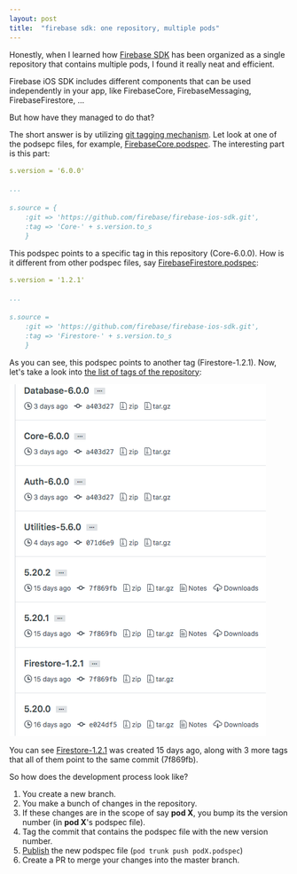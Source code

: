 ```yaml
---
layout: post
title:  "firebase sdk: one repository, multiple pods"
---
```

Honestly, when I learned how [Firebase SDK](https://github.com/firebase/firebase-ios-sdk) has been organized as a single repository that contains multiple pods, I found it really neat and efficient.

Firebase iOS SDK includes different components that can be used independently in your app, like FirebaseCore, FirebaseMessaging, FirebaseFirestore, ...

But how have they managed to do that?

The short answer is by utilizing [git tagging mechanism](https://git-scm.com/book/en/v2/Git-Basics-Tagging). Let look at one of the podsepc files, for example, [FirebaseCore.podspec](https://github.com/firebase/firebase-ios-sdk/blob/master/FirebaseCore.podspec). The interesting part is this part:

``` yaml
s.version = '6.0.0'

...

s.source = {
    :git => 'https://github.com/firebase/firebase-ios-sdk.git',
    :tag => 'Core-' + s.version.to_s
    }
```
This podspec points to a specific tag in this repository (Core-6.0.0). How is it different from other podspec files, say [FirebaseFirestore.podspec](https://github.com/firebase/firebase-ios-sdk/blob/master/FirebaseFirestore.podspec):
``` yaml
s.version = '1.2.1'

...

s.source =
    :git => 'https://github.com/firebase/firebase-ios-sdk.git',
    :tag => 'Firestore-' + s.version.to_s
    }
```

As you can see, this podspec points to another tag (Firestore-1.2.1). Now, let's take a look into [the list of tags of the repository](https://github.com/firebase/firebase-ios-sdk/tags):

![](https://github.com/coybit/coybit.github.io/raw/master/assets/screen-shot-2019-04-14-at-10.59.22-am.png)

You can see [Firestore-1.2.1](https://github.com/firebase/firebase-ios-sdk/releases/tag/Firestore-1.2.1) was created 15 days ago, along with 3 more tags that all of them point to the same commit (7f869fb).

So how does the development process look like?

1. You create a new branch.
1. You make a bunch of changes in the repository.
1. If these changes are in the scope of say **pod X**, you bump its the version number  (in **pod X**'s podspec file).
1. Tag the commit that contains the podspec file with the new version number.
1. [Publish](https://guides.cocoapods.org/making/making-a-cocoapod.html) the new podspec file (`pod trunk push podX.podspec`)
1. Create a PR to merge your changes into the master branch.
